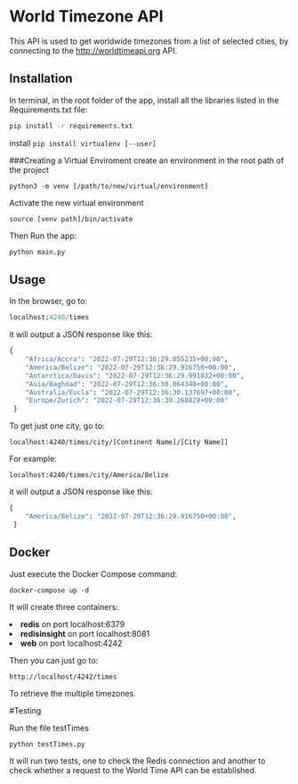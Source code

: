 # World Timezone API

This API is used to get worldwide timezones from a list of selected cities, by connecting to the http://worldtimeapi.org API.
## Installation

In terminal, in the root folder of the app, install all the libraries listed in the Requirements.txt file:
```bash
pip install -r requirements.txt
```
install
```pip install virtualenv [--user]```

###Creating a Virtual Enviroment
create an environment in the root path of the project
```
python3 -m venv [/path/to/new/virtual/environment]
```
Activate the new virtual environment
```
source [venv path]/bin/activate
```

Then Run the app:
```bash
python main.py
```

## Usage

In the browser, go to:
```python
localhost:4240/times
```

it will output a JSON response like this:
```python
{
    "Africa/Accra": "2022-07-29T12:36:29.855235+00:00", 
    "America/Belize": "2022-07-29T12:36:29.916750+00:00", 
    "Antarctica/Davis": "2022-07-29T12:36:29.991832+00:00", 
    "Asia/Baghdad": "2022-07-29T12:36:30.064340+00:00", 
    "Australia/Eucla": "2022-07-29T12:36:30.137697+00:00", 
    "Europe/Zurich": "2022-07-29T12:36:30.268828+00:00"
 }
```

To get just one city, go to:
```
localhost:4240/times/city/[Continent Name]/[City Name]]
```

For example:
```
localhost:4240/times/city/America/Belize
```

it will output a JSON response like this:
```python
{
    "America/Belize": "2022-07-29T12:36:29.916750+00:00", 
 }
```


## Docker
Just execute the Docker Compose command:
```
docker-compose up -d
```
It will create three containers:
<li><b>redis</b> on port localhost:6379</li>
<li><b>redisinsight</b> on port localhost:8081</li>
<li><b>web</b> on port localhost:4242</li>

Then you can just go to:
```
http://localhost/4242/times
```

To retrieve the multiple timezones.

#Testing

Run the file testTimes
```
python testTimes.py
```

It will run two tests, one to check the Redis connection and another to check whether a request to the World Time API can be established.